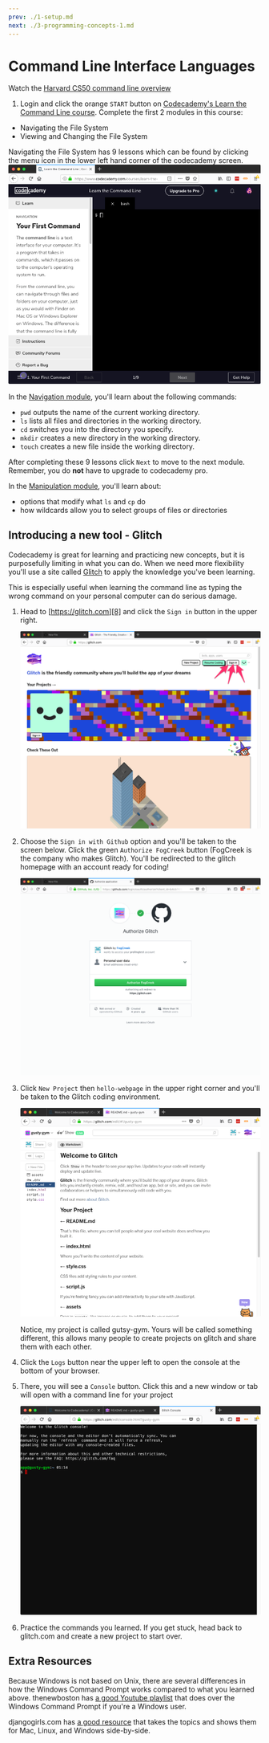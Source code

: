 ```yaml
---
prev: ./1-setup.md
next: ./3-programming-concepts-1.md
---
```

# Command Line Interface Languages

Watch the [Harvard CS50 command line overview](https://www.youtube.com/watch?v=lnYKOnz9ln8)

1. Login and click the orange `START` button on [Codecademy's Learn the Command Line course][1]. Complete the first 2 modules in this course:

* Navigating the File System
* Viewing and Changing the File System

Navigating the File System has 9 lessons which can be found by clicking the menu icon in the lower left hand corner of the codecademy screen.
![Codecademy Menu][2]

In the [Navigation module][3], you'll learn about the following commands:

* `pwd` outputs the name of the current working directory.
* `ls` lists all files and directories in the working directory.
* `cd` switches you into the directory you specify.
* `mkdir` creates a new directory in the working directory.
* `touch` creates a new file inside the working directory.

After completing these 9 lessons click `Next` to move to the next module. Remember, you do **not** have to upgrade to codecademy pro.

In the [Manipulation module][4], you'll learn about:

* options that modify what `ls` and `cp` do
* how wildcards allow you to select groups of files or directories

## Introducing a new tool - Glitch

Codecademy is great for learning and practicing new concepts, but it is purposefully limiting in what you can do. When we need more flexibility you'll use a site called [Glitch][8] to apply the knowledge you've been learning.

This is especially useful when learning the command line as typing the wrong command on your personal computer can do serious damage.

1. Head to [https://glitch.com][8] and click the `Sign in` button in the upper right.

    ![Glitch signup 1][9]

2. Choose the `Sign in with Github` option and you'll be taken to the screen below. Click the green `Authorize FogCreek` button (FogCreek is the company who makes Glitch). You'll be redirected to the glitch homepage with an account ready for coding!

    ![Glitch signup 2][10]

3. Click `New Project` then `hello-webpage` in the upper right corner and you'll be taken to the Glitch coding environment.

    ![Glitch signup 3][11]

    Notice, my project is called gutsy-gym. Yours will be called something different, this allows many people to create projects on glitch and share them with each other.

4. Click the `Logs` button near the upper left to open the console at the bottom of your browser.
5. There, you will see a `Console` button. Click this and a new window or tab will open with a command line for your project

    ![Glitch console][12]

6. Practice the commands you learned. If you get stuck, head back to glitch.com and create a new project to start over.

## Extra Resources

Because Windows is not based on Unix, there are several differences in how the Windows Command Prompt works compared to what you learned above. thenewboston has [a good Youtube playlist][13] that does over the Windows Command Prompt if you're a Windows user.

djangogirls.com has [a good resource][14] that takes the topics and shows them for Mac, Linux, and Windows side-by-side.

[//]: # (References)
[1]: https://www.codecademy.com/learn/learn-the-command-line
[2]: assets/cc-cli-1.png
[3]: https://www.codecademy.com/courses/learn-the-command-line/lessons/navigation
[4]: https://www.codecademy.com/courses/learn-the-command-line/lessons/manipulation
[8]: https://glitch.com
[9]: assets/glitch-1.png
[10]: assets/glitch-2.png
[11]: assets/glitch-3.png
[12]: assets/glitch-4.png
[13]: https://www.youtube.com/playlist?list=PL6gx4Cwl9DGDV6SnbINlVUd0o2xT4JbMu
[14]: https://tutorial.djangogirls.org/en/intro_to_command_line/

